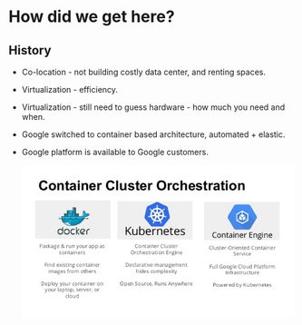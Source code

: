 # How did we get here?

## History

* Co-location - not building costly data center, and renting spaces.

* Virtualization - efficiency.

* Virtualization - still need to guess hardware - how much you need and when.

* Google switched to container based architecture, automated + elastic.

* Google platform is available to Google customers.

    ![containers](/assets/containers.png)